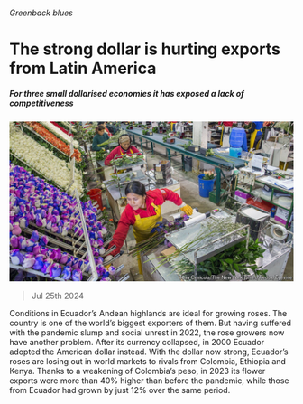 ###### Greenback blues

# The strong dollar is hurting exports from Latin America 

##### For three small dollarised economies it has exposed a lack of competitiveness 

![image](images/20240727_AMP502.jpg) 

> Jul 25th 2024 

Conditions in Ecuador’s Andean highlands are ideal for growing roses. The country is one of the world’s biggest exporters of them. But having suffered with the pandemic slump and social unrest in 2022, the rose growers now have another problem. After its currency collapsed, in 2000 Ecuador adopted the American dollar instead. With the dollar now strong, Ecuador’s roses are losing out in world markets to rivals from Colombia, Ethiopia and Kenya. Thanks to a weakening of Colombia’s peso, in 2023 its flower exports were more than 40% higher than before the pandemic, while those from Ecuador had grown by just 12% over the same period.

